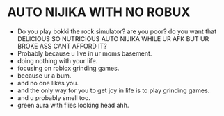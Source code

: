 # AUTO NIJIKA WITH NO ROBUX
* Do you play bokki the rock simulator? are you poor? do you want that DELICIOUS SO NUTRICIOUS AUTO NIJIKA WHILE UR AFK BUT UR BROKE ASS CANT AFFORD IT?
* Probably because u live in ur moms basement.
* doing nothing with your life.
* focusing on roblox grinding games.
* because ur a bum.
* and no one likes you.
* and the only way for you to get joy in life is to play grinding games.
* and u probably smell too.
* green aura with flies looking head ahh.
